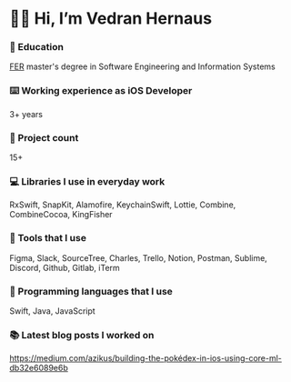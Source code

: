 # 👋🏻 Hi, I’m Vedran Hernaus

### 🏫 Education
[FER](https://www.fer.unizg.hr/en) master's degree in Software Engineering and Information Systems

### ⌨️ Working experience as iOS Developer
3+ years

### 💼 Project count
15+

### 💻 Libraries I use in everyday work
RxSwift, SnapKit, Alamofire, KeychainSwift, Lottie, Combine, CombineCocoa, KingFisher

### 📱 Tools that I use
Figma, Slack, SourceTree, Charles, Trello, Notion, Postman, Sublime, Discord, Github, Gitlab, iTerm

### 🧮 Programming languages that I use
Swift, Java, JavaScript

### 📚 Latest blog posts I worked on
https://medium.com/azikus/building-the-pokédex-in-ios-using-core-ml-db32e6089e6b
